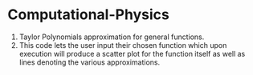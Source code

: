 # Computational-Physics
1. Taylor Polynomials approximation for general functions.
2. This code lets the user input their chosen function which upon execution will produce a scatter plot for the function itself as well as lines denoting the various approximations.
